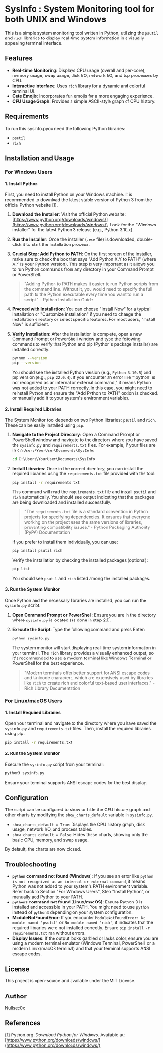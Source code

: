 # SysInfo : System Monitoring tool for both UNIX and Windows

This is a simple system monitoring tool written in Python, utilizing the `psutil` and `rich` libraries to display real-time system information in a visually appealing terminal interface.

## Features

*   **Real-time Monitoring**: Displays CPU usage (overall and per-core), memory usage, swap usage, disk I/O, network I/O, and top processes by CPU.
*   **Interactive Interface**: Uses `rich` library for a dynamic and colorful terminal UI.
*   **Cute Emojis**: Incorporates fun emojis for a more engaging experience.
*   **CPU Usage Graph**: Provides a simple ASCII-style graph of CPU history.

## Requirements

To run this sysinfo.pyou need the following Python libraries:

*   `psutil`
*   `rich`

## Installation and Usage

### For Windows Users

#### 1. Install Python

First, you need to install Python on your Windows machine. It is recommended to download the latest stable version of Python 3 from the official Python website [1].

1.  **Download the Installer**: Visit the official Python website: [https://www.python.org/downloads/windows/](https://www.python.org/downloads/windows/). Look for the "Windows installer" for the latest Python 3 release (e.g., Python 3.10.x).

2.  **Run the Installer**: Once the installer (`.exe` file) is downloaded, double-click it to start the installation process.

3.  **Crucial Step: Add Python to PATH**: On the first screen of the installer, make sure to check the box that says "Add Python X.Y to PATH" (where X.Y is your Python version). This step is very important as it allows you to run Python commands from any directory in your Command Prompt or PowerShell.

    > "Adding Python to PATH makes it easier to run Python scripts from the command line. Without it, you would need to specify the full path to the Python executable every time you want to run a script." - Python Installation Guide

4.  **Proceed with Installation**: You can choose "Install Now" for a typical installation or "Customize installation" if you need to change the installation directory or select specific features. For most users, "Install Now" is sufficient.

5.  **Verify Installation**: After the installation is complete, open a new Command Prompt or PowerShell window and type the following commands to verify that Python and pip (Python's package installer) are installed correctly:

    ```cmd
    python --version
    pip --version
    ```

    You should see the installed Python version (e.g., `Python 3.10.5`) and pip version (e.g., `pip 22.0.4`). If you encounter an error like "'python' is not recognized as an internal or external command," it means Python was not added to your PATH correctly. In this case, you might need to reinstall Python and ensure the "Add Python to PATH" option is checked, or manually add it to your system's environment variables.

#### 2. Install Required Libraries

The System Monitor tool depends on two Python libraries: `psutil` and `rich`. These can be easily installed using `pip`.

1.  **Navigate to the Project Directory**: Open a Command Prompt or PowerShell window and navigate to the directory where you have saved the `sysinfo.py` and `requirements.txt` files. For example, if your files are in `C:\Users\YourUser\Documents\SysInfo`:

    ```cmd
    cd C:\Users\YourUser\Documents\SysInfo
    ```

2.  **Install Libraries**: Once in the correct directory, you can install the required libraries using the `requirements.txt` file provided with the tool:

    ```cmd
    pip install -r requirements.txt
    ```

    This command will read the `requirements.txt` file and install `psutil` and `rich` automatically. You should see output indicating that the packages are being downloaded and installed successfully.

    > "The `requirements.txt` file is a standard convention in Python projects for specifying dependencies. It ensures that everyone working on the project uses the same versions of libraries, preventing compatibility issues." - Python Packaging Authority (PyPA) Documentation

    If you prefer to install them individually, you can use:

    ```cmd
    pip install psutil rich
    ```

    Verify the installation by checking the installed packages (optional):

    ```cmd
    pip list
    ```

    You should see `psutil` and `rich` listed among the installed packages.

#### 3. Run the System Monitor

Once Python and the necessary libraries are installed, you can run the `sysinfo.py` script.

1.  **Open Command Prompt or PowerShell**: Ensure you are in the directory where `sysinfo.py` is located (as done in step 2.1).

2.  **Execute the Script**: Type the following command and press Enter:

    ```cmd
    python sysinfo.py
    ```

    The system monitor will start displaying real-time system information in your terminal. The `rich` library provides a visually enhanced output, so it's recommended to use a modern terminal like Windows Terminal or PowerShell for the best experience.

    > "Modern terminals offer better support for ANSI escape codes and Unicode characters, which are extensively used by libraries like `rich` to create rich and colorful text-based user interfaces." - Rich Library Documentation

### For Linux/macOS Users

#### 1. Install Required Libraries

Open your terminal and navigate to the directory where you have saved the `sysinfo.py` and `requirements.txt` files. Then, install the required libraries using pip:

```bash
pip install -r requirements.txt
```

#### 2. Run the System Monitor

Execute the `sysinfo.py` script from your terminal:

```bash
python3 sysinfo.py
```

Ensure your terminal supports ANSI escape codes for the best display.

## Configuration

The script can be configured to show or hide the CPU history graph and other charts by modifying the `show_charts_default` variable in `sysinfo.py`.

*   `show_charts_default = True`: Displays the CPU history graph, disk usage, network I/O, and process tables.
*   `show_charts_default = False`: Hides these charts, showing only the basic CPU, memory, and swap usage.

By default, the charts are now closed.

## Troubleshooting

*   **`python` command not found (Windows)**: If you see an error like `python is not recognized as an internal or external command`, it means Python was not added to your system's PATH environment variable. Refer back to Section "For Windows Users", Step "Install Python", or manually add Python to your PATH.
*   **`python3` command not found (Linux/macOS)**: Ensure Python 3 is installed and accessible in your PATH. You might need to use `python` instead of `python3` depending on your system configuration.
*   **ModuleNotFoundError**: If you encounter `ModuleNotFoundError: No module named 'psutil'` or `No module named 'rich'`, it indicates that the required libraries were not installed correctly. Ensure `pip install -r requirements.txt` ran without errors.
*   **Display Issues**: If the output looks garbled or lacks color, ensure you are using a modern terminal emulator (Windows Terminal, PowerShell, or a modern Linux/macOS terminal) and that your terminal supports ANSI escape codes.

## License

This project is open-source and available under the MIT License.

## Author

Nullsec0x

## References

[1] Python.org. *Download Python for Windows*. Available at: [https://www.python.org/downloads/windows/](https://www.python.org/downloads/windows/)
